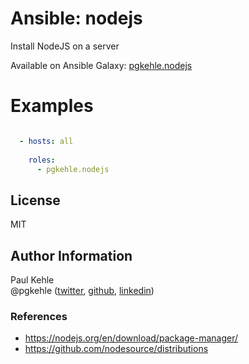 # Ansible: nodejs

Install NodeJS on a server

Available on Ansible Galaxy: [pgkehle.nodejs](https://galaxy.ansible.com/pgkehle/nodejs)


# Examples

```YAML

  - hosts: all
  
    roles:
      - pgkehle.nodejs
```

## License

MIT

## Author Information

Paul Kehle  
@pgkehle ([twitter](https://twitter.com/pgkehle), [github](https://github.com/pgkehle), [linkedin](https://www.linkedin.com/in/pgkehle))

### References

* https://nodejs.org/en/download/package-manager/
* https://github.com/nodesource/distributions
